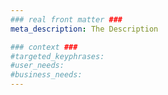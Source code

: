 ```yaml
---
### real front matter ###
meta_description: The Description

### context ###
#targeted_keyphrases:
#user_needs:
#business_needs:
---
```

